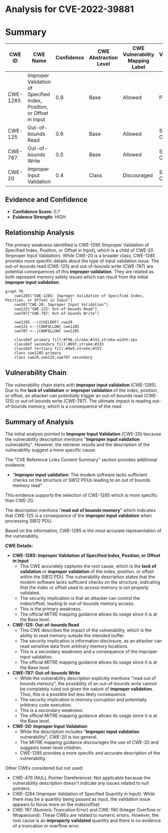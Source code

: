 # Analysis for CVE-2022-39881

# Summary
| CWE ID | CWE Name | Confidence | CWE Abstraction Level | CWE Vulnerability Mapping Label | CWE-Vulnerability Mapping Notes |
|---|---|---|---|---|---|
| CWE-1285 | Improper Validation of Specified Index, Position, or Offset in Input | 0.8 | Base | Allowed | Primary CWE |
| CWE-125 | Out-of-bounds Read | 0.6 | Base | Allowed | Secondary Candidate |
| CWE-787 | Out-of-bounds Write | 0.5 | Base | Allowed | Secondary Candidate |
| CWE-20 | Improper Input Validation | 0.4 | Class | Discouraged | Secondary Candidate |

## Evidence and Confidence

*   **Confidence Score:** 0.7
*   **Evidence Strength:** HIGH

## Relationship Analysis
The primary weakness identified is CWE-1285 (Improper Validation of Specified Index, Position, or Offset in Input), which is a child of CWE-20 (Improper Input Validation). While CWE-20 is a broader class, CWE-1285 provides more specific details about the type of input validation issue. The out-of-bounds read (CWE-125) and out-of-bounds write (CWE-787) are potential consequences of this **improper validation**. They are related as both represent memory safety issues which can result from the initial **improper input validation**.

```mermaid
graph TD
    cwe1285["CWE-1285: Improper Validation of Specified Index, Position, or Offset in Input"]
    cwe20["CWE-20: Improper Input Validation"]
    cwe125["CWE-125: Out-of-bounds Read"]
    cwe787["CWE-787: Out-of-bounds Write"]

    cwe1285 -->|CHILDOF| cwe20
    cwe125 <--|CANFOLLOW| cwe1285
    cwe787 <--|CANFOLLOW| cwe1285

    classDef primary fill:#f96,stroke:#333,stroke-width:2px
    classDef secondary fill:#69f,stroke:#333
    classDef tertiary fill:#9e9,stroke:#333
    class cwe1285 primary
    class cwe20,cwe125,cwe787 secondary
```

## Vulnerability Chain
The vulnerability chain starts with **improper input validation** (CWE-1285). Due to the **lack of validation** or **improper validation** of the index, position, or offset, an attacker can potentially trigger an out-of-bounds read (CWE-125) or out-of-bounds write (CWE-787). The ultimate impact is reading out-of-bounds memory, which is a consequence of the read.

## Summary of Analysis
The initial analysis pointed to **Improper Input Validation** (CWE-20) because the vulnerability description mentions "**Improper input validation** vulnerability". However, the retriever results and the description of the vulnerability suggest a more specific cause.

The "CVE Reference Links Content Summary" section provides additional evidence:
-   "**Improper input validation**: The modem software lacks sufficient checks on the structure of SIB12 PDUs leading to an out of bounds memory read"

This evidence supports the selection of CWE-1285 which is more specific than CWE-20.

The description mentions "**read out of bounds memory**" which indicates that CWE-125 is a consequence of the **improper input validation** when processing SIB12 PDU.

Based on the information, CWE-1285 is the most accurate representation of the vulnerability.

**CWE Details:**

*   **CWE-1285: Improper Validation of Specified Index, Position, or Offset in Input**
    *   This CWE accurately captures the root cause, which is the **lack of validation** or **improper validation** of the index, position, or offset within the SIB12 PDU. The vulnerability description states that the modem software lacks sufficient checks on the structure, indicating that the index or offset used to access memory is not properly validated.
    *   The security implication is that an attacker can control the index/offset, leading to out-of-bounds memory access.
    *   This is the primary weakness.
    *   The official MITRE mapping guidance allows its usage since it is at the Base level.
*   **CWE-125: Out-of-bounds Read**
    *   This CWE describes the impact of the vulnerability, which is the ability to read memory outside the intended buffer.
    *   The security implication is information disclosure, as an attacker can read sensitive data from arbitrary memory locations.
    *   This is a secondary weakness and a consequence of the improper input validation.
    *   The official MITRE mapping guidance allows its usage since it is at the Base level.
*   **CWE-787: Out-of-bounds Write**
    *   While the vulnerability description explicitly mentions "read out of bounds memory", the possibility of an out-of-bounds write cannot be completely ruled out given the nature of **improper validation**. Thus, this is a possible but less likely consequence.
    *   The security implication is memory corruption and potentially arbitrary code execution.
    *   This is a secondary weakness.
    *   The official MITRE mapping guidance allows its usage since it is at the Base level.
*   **CWE-20: Improper Input Validation**
    *   While the description includes "**Improper input validation** vulnerability", CWE-20 is too general.
    *   The MITRE mapping guidance discourages the use of CWE-20 and suggests lower-level children.
    *   CWE-1285 provides a more specific and accurate description of the vulnerability.

Other CWEs considered but not used:

*   CWE-476 (NULL Pointer Dereference): Not applicable because the vulnerability description doesn't indicate any issues related to null pointers.
*   CWE-1284 (Improper Validation of Specified Quantity in Input): While there may be a quantity being passed as input, the validation issue appears to focus more on the index/offset.
*   CWE-197 (Numeric Truncation Error) and CWE-190 (Integer Overflow or Wraparound): These CWEs are related to numeric errors. However, the root cause is an **improperly validated** quantity and there is no evidence of a truncation or overflow error.